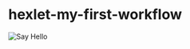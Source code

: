 # hexlet-my-first-workflow
![Say Hello](https://github.com/Grand9/hexlet-my-first-workflow/actions/workflows/hello-world.yml/badge.svg)
